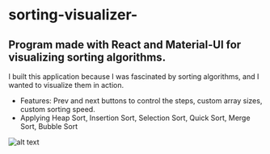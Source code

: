 # sorting-visualizer-
Program made with React and Material-UI for visualizing sorting algorithms.  
----
I built this application because I was fascinated by sorting algorithms, and I wanted to visualize them in action. 
- Features: Prev and next buttons to control the steps, custom array sizes, custom sorting speed.  
-  Applying Heap Sort, Insertion Sort, Selection Sort, Quick Sort, Merge Sort, Bubble Sort  

![alt text](https://walletecommerce.herokuapp.com/images/sorting%20visualizer.png)
